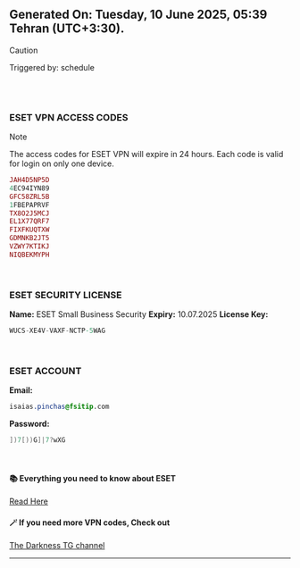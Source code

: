 ## Generated On: Tuesday, 10 June 2025, 05:39 Tehran (UTC+3:30).

> [!CAUTION]
> Triggered by: schedule

<br><br>

### ESET VPN ACCESS CODES

> [!NOTE]
> The access codes for ESET VPN will expire in 24 hours.
> Each code is valid for login on only one device.

```ruby
JAH4D5NP5D
4EC94IYN89
GFC58ZRL5B
1FBEPAPRVF
TX8O2J5MCJ
EL1X77QRF7
FIXFKUQTXW
GDMNKB2JT5
VZWY7KTIKJ
NIQBEKMYPH
```

<br>

### ESET SECURITY LICENSE

**Name:** ESET Small Business Security
**Expiry:** 10.07.2025
**License Key:**

```POV-Ray SDL
WUCS-XE4V-VAXF-NCTP-5WAG
```

<br>

### ESET ACCOUNT

**Email:**

```CSS
isaias.pinchas@fsitip.com
```

**Password:**

```POV-Ray SDL
])7[))G]|7?wXG
```

<br>

#### 📚 Everything you need to know about ESET

[Read Here](https://t.me/F_NiREvil/2113)

#### 🪄 If you need more VPN codes, Check out

[The Darkness TG channel](https://t.me/Eset_key_trial)

---

<br><br>

